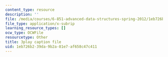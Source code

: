 ```yaml
---
content_type: resource
description: ''
file: /media/courses/6-851-advanced-data-structures-spring-2012/1eb726b239da9b2a81e7af658c47c411_0rCFkuQS968.srt
file_type: application/x-subrip
learning_resource_types: []
ocw_type: OCWFile
resourcetype: Other
title: 3play caption file
uid: 1eb726b2-39da-9b2a-81e7-af658c47c411
---
```

